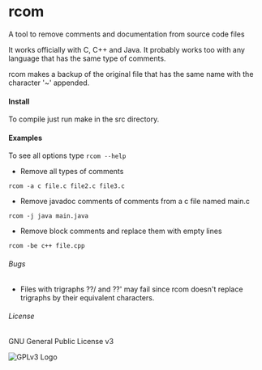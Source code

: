 # rcom
A tool to remove comments and documentation from source code files

It works officially with C, C++ and Java. It probably works too with any language that has the same type of comments.

rcom makes a backup of the original file that has the same name with the character '~' appended.

#### Install

To compile just run make in the src directory.

#### Examples

To see all options type ```rcom --help```

* Remove all types of comments 

```rcom -a c file.c file2.c file3.c```

* Remove javadoc comments of comments from a c file named main.c 

```rcom -j java main.java```

* Remove block comments and replace them with empty lines

```rcom -be c++ file.cpp```




###### Bugs

* Files with trigraphs ??/ and ??' may fail since rcom doesn't replace trigraphs by their equivalent characters.




###### License

GNU General Public License v3

![GPLv3 Logo](http://www.gnu.org/graphics/gplv3-127x51.png "GPLv3 Logo")
